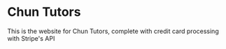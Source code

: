 # Chun Tutors
This is the website for Chun Tutors, complete with credit card
processing with Stripe's API
